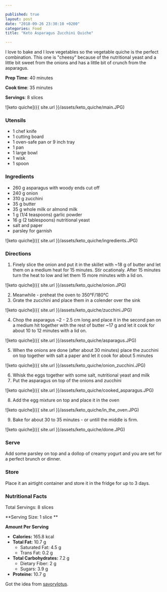 ```yaml
---

published: true
layout: post
date: "2018-09-26 23:30:10 +0200"
categories: Food
title: "Keto Asparagus Zucchini Quiche"

---
```


I love to bake and I love vegetables so the vegetable quiche is the perfect combination. 
This one is "cheesy" because of the nutritional yeast and a little bit sweet from the onions and has a little bit of crunch from the asparagus.

**Prep Time**: 40 minutes

**Cook time**: 35 minutes

**Servings**: 8 slices

![keto quiche]({{ site.url }}/assets/keto_quiche/main.JPG)

### Utensils
- 1 chef knife
- 1 cutting board
- 1 oven-safe pan or 9 inch tray 
- 1 pan
- 1 large bowl
- 1 wisk
- 1 spoon 

### Ingredients
- 260 g asparagus with woody ends cut off
- 240 g onion
- 310 g zucchini
- 35 g butter
- 35 g whole milk or almond milk
- 1 g (1/4 teaspoons) garlic powder
- 16 g (2 tablespoons) nutritional yeast
- salt and paper
- parsley for garnish 

![keto quiche]({{ site.url }}/assets/keto_quiche/ingredients.JPG)

### Directions
1. Finely slice the onion and put it in the skillet with ~18 g of butter and let them on a medium heat for 15 minutes.
Stir ocationaly. After 15 minutes turn the heat to low and let them 15 more minutes with a lid on. 

![keto quiche]({{ site.url }}/assets/keto_quiche/onion.JPG)

2. Meanwhile - preheat the oven to 350°F/180°C
3. Grate the zucchini and place them in a colender over the sink

![keto quiche]({{ site.url }}/assets/keto_quiche/zucchini.JPG)

4. Chop the asparagus ~2 - 2.5 cm long and place it in the second pan on a medium hit together with the rest of butter ~17 g 
and let it cook for about 10 to 12 minutes with a lid on.

![keto quiche]({{ site.url }}/assets/keto_quiche/asparagus.JPG)

5. When the onions are done (after about 30 minutes) place the zucchini on top together with salt a paper and let it cook 
for about 5 minutes

![keto quiche]({{ site.url }}/assets/keto_quiche/onion_zucchini.JPG)

6. Whisk the eggs together with some salt, nutritional yeast and milk
7. Put the asparagus on top of the onions and zucchini

![keto quiche]({{ site.url }}/assets/keto_quiche/cooked_asparagus.JPG)

8. Add the egg mixture on top and place it in the oven 

![keto quiche]({{ site.url }}/assets/keto_quiche/in_the_oven.JPG)

9. Bake for about 30 to 35 minutes - or untill the middle is firm.

![keto quiche]({{ site.url }}/assets/keto_quiche/done.JPG)


### Serve
Add some parsley on top and a dollop of creamy yogurt and you are set for a perfect brunch or dinner.

### Store
Place it an airtight container and store it in the fridge for up to 3 days.

### Nutritional Facts
Total Servings: 8 slices

**Serving Size: 1 slice **

**Amount Per Serving**

- **Calories:** 165.8 kcal
- **Total Fat:** 10.7 g
  - Saturated Fat: 4.5 g
  - Trans Fat: 0.2 g
- **Total Carbohydrates:** 7.2 g
  - Dietary Fiber: 2 g
  - Sugars: 3.9 g
- **Proteine:** 10.7 g

Got the idea from [savorylotus](https://www.savorylotus.com/crustless-caramelized-onion-and-asparagus-quiche/).

